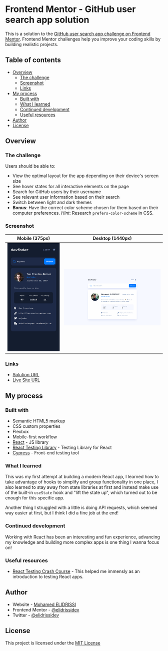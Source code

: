 # Frontend Mentor - GitHub user search app solution

This is a solution to the [GitHub user search app challenge on Frontend Mentor](https://www.frontendmentor.io/challenges/github-user-search-app-Q09YOgaH6). Frontend Mentor challenges help you improve your coding skills by building realistic projects.

## Table of contents

- [Overview](#overview)
  - [The challenge](#the-challenge)
  - [Screenshot](#screenshot)
  - [Links](#links)
- [My process](#my-process)
  - [Built with](#built-with)
  - [What I learned](#what-i-learned)
  - [Continued development](#continued-development)
  - [Useful resources](#useful-resources)
- [Author](#author)
- [License](#license)

## Overview

### The challenge

Users should be able to:

- View the optimal layout for the app depending on their device's screen size
- See hover states for all interactive elements on the page
- Search for GitHub users by their username
- See relevant user information based on their search
- Switch between light and dark themes
- **Bonus**: Have the correct color scheme chosen for them based on their computer preferences. _Hint_: Research `prefers-color-scheme` in CSS.

### Screenshot

| Mobile (375px)                     | Desktop (1440px)                     |
| ---------------------------------- | ------------------------------------ |
| ![Mobile](./screenshot-mobile.png) | ![Desktop](./screenshot-desktop.png) |

### Links

- [Solution URL](https://github.com/elidrissidev/github-user-search)
- [Live Site URL](https://github-user-search-elidrissidev.vercel.app/)

## My process

### Built with

- Semantic HTML5 markup
- CSS custom properties
- Flexbox
- Mobile-first workflow
- [React](https://reactjs.org/) - JS library
- [React Testing Library](https://testing-library.com/docs/react-testing-library/intro) - Testing Library for React
- [Cypress](https://cypress.io/) - Front-end testing tool

### What I learned

This was my first attempt at building a modern React app, I learned how to take advantage of hooks to simplify and group functionality in one place, I also learned to stay away from state libraries at first and instead make use of the built-in `useState` hook and "lift the state up", which turned out to be enough for this specific app.

Another thing I struggled with a little is doing API requests, which seemed way easier at first, but I think I did a fine job at the end!

### Continued development

Working with React has been an interesting and fun experience, advancing my knowledge and building more complex apps is one thing I wanna focus on!

### Useful resources

- [React Testing Crash Course](https://www.youtube.com/watch?v=OVNjsIto9xM) - This helped me immensly as an introduction to testing React apps.

## Author

- Website - [Mohamed ELIDRISSI](https://www.elidrissi.dev)
- Frontend Mentor - [@elidrissidev](https://www.frontendmentor.io/profile/elidrissidev)
- Twitter - [@elidrissidev](https://www.twitter.com/elidrissidev)

## License

This project is licensed under the [MIT License](LICENSE.txt)
